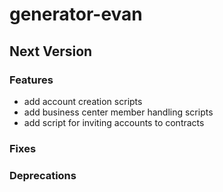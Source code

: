 # generator-evan

## Next Version
### Features
- add account creation scripts
- add business center member handling scripts
- add script for inviting accounts to contracts

### Fixes
### Deprecations
